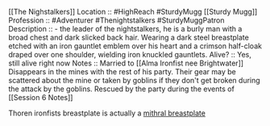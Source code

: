 [[The Nighstalkers]]
Location :: #HighReach #SturdyMugg [[Sturdy Mugg]]
Profession :: #Adventurer #Thenightstalkers #SturdyMuggPatron
Description :: - the leader of the nightstalkers, he is a burly man with a broad chest and dark slicked back hair. Wearing a dark steel breastplate etched with an iron gauntlet emblem over his heart and a crimson half-cloak draped over one shoulder, wielding iron knuckled gauntlets.
Alive? :: Yes, still alive right now
Notes :: Married to [[Alma Ironfist nee Brightwater]] Disappears in the mines with the rest of his party. Their gear may be scattered about the mine or taken by goblins if they don't get broken during the attack by the goblins. Rescued by the party during the events of [[Session 6 Notes]] 

Thoren ironfists breastplate is actually a [mithral breastplate ](https://5e.tools/items.html#mithral%20breastplate_dmg) 